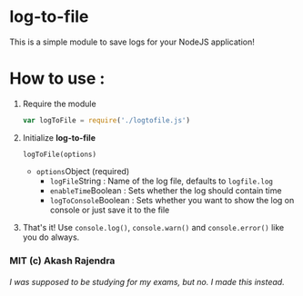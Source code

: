 # log-to-file
This is a simple module to save logs for your NodeJS application!

# How to use :
1. Require the module
    ```js
    var logToFile = require('./logtofile.js')
    ```
2. Initialize **log-to-file**

    `logToFile(options)`
    - `options`Object (required)
        - `logFile`String : Name of the log file, defaults to `logfile.log`
        - `enableTime`Boolean : Sets whether the log should contain time
        - `logToConsole`Boolean : Sets whether you want to show the log on console or just save it to the file
3. That's it! Use `console.log()`, `console.warn()` and `console.error()` like you do always.

### MIT (c) Akash Rajendra
###### I was supposed to be studying for my exams, but no. I made this instead.
